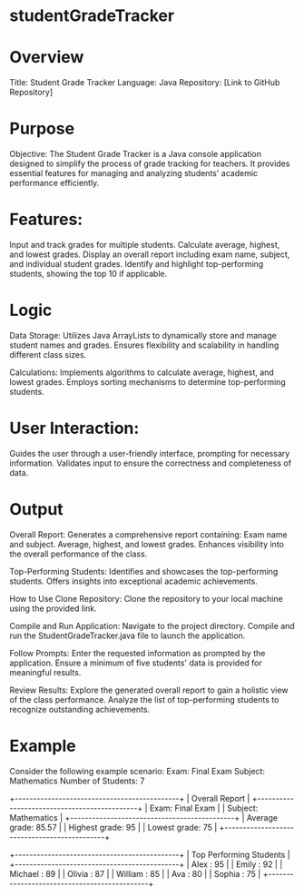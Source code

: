 # studentGradeTracker


# Overview
Title: Student Grade Tracker
Language: Java
Repository: [Link to GitHub Repository]

# Purpose
Objective: The Student Grade Tracker is a Java console application designed to simplify the process of grade tracking for teachers. It provides essential features for managing and analyzing students' academic performance efficiently.

# Features:
Input and track grades for multiple students.
Calculate average, highest, and lowest grades.
Display an overall report including exam name, subject, and individual student grades.
Identify and highlight top-performing students, showing the top 10 if applicable.

# Logic
Data Storage:
Utilizes Java ArrayLists to dynamically store and manage student names and grades.
Ensures flexibility and scalability in handling different class sizes.

Calculations:
Implements algorithms to calculate average, highest, and lowest grades.
Employs sorting mechanisms to determine top-performing students.

# User Interaction:
Guides the user through a user-friendly interface, prompting for necessary information.
Validates input to ensure the correctness and completeness of data.

# Output
Overall Report:
Generates a comprehensive report containing:
Exam name and subject.
Average, highest, and lowest grades.
Enhances visibility into the overall performance of the class.

Top-Performing Students:
Identifies and showcases the top-performing students.
Offers insights into exceptional academic achievements.

How to Use
Clone Repository:
Clone the repository to your local machine using the provided link.

Compile and Run Application:
Navigate to the project directory.
Compile and run the StudentGradeTracker.java file to launch the application.

Follow Prompts:
Enter the requested information as prompted by the application.
Ensure a minimum of five students' data is provided for meaningful results.

Review Results:
Explore the generated overall report to gain a holistic view of the class performance.
Analyze the list of top-performing students to recognize outstanding achievements.

# Example
Consider the following example scenario:
Exam: Final Exam
Subject: Mathematics
Number of Students: 7

+---------------------------------------------+
|                 Overall Report               |
+---------------------------------------------+
| Exam: Final Exam                             |
| Subject: Mathematics                         |
+---------------------------------------------+
| Average grade: 85.57                         |
| Highest grade: 95                            |
| Lowest grade: 75                             |
+---------------------------------------------+

+---------------------------------------------+
|             Top Performing Students          |
+---------------------------------------------+
| Alex            : 95                         |
| Emily           : 92                         |
| Michael         : 89                         |
| Olivia          : 87                         |
| William         : 85                         |
| Ava             : 80                         |
| Sophia          : 75                         |
+---------------------------------------------+
